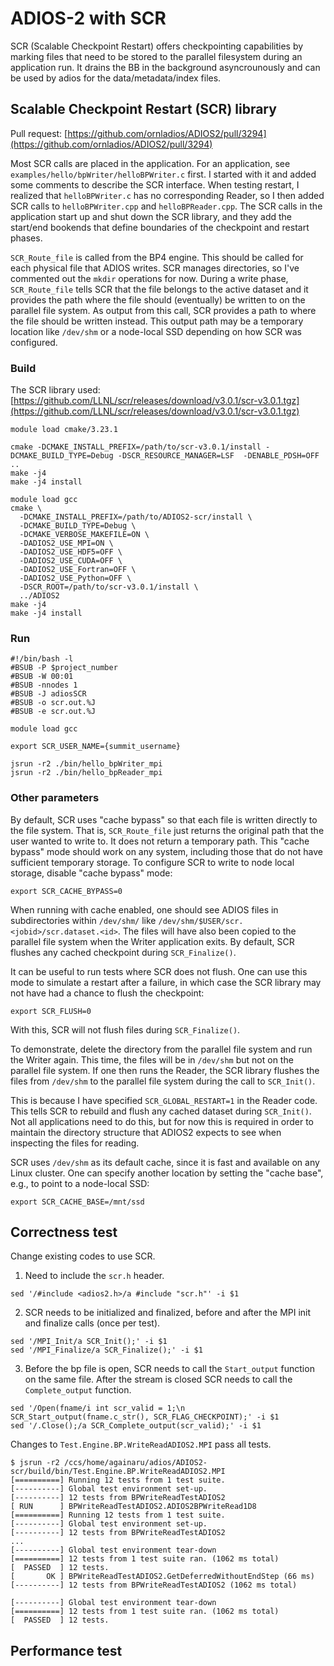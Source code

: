 # ADIOS-2 with SCR

SCR (Scalable Checkpoint Restart) offers checkpointing capabilities by marking files that need to be stored to the parallel filesystem during an application run. It drains the BB in the background asyncrounously and can be used by adios for the data/metadata/index files.

## Scalable Checkpoint Restart (SCR) library

Pull request: [https://github.com/ornladios/ADIOS2/pull/3294](https://github.com/ornladios/ADIOS2/pull/3294)

Most SCR calls are placed in the application.  For an application, see `examples/hello/bpWriter/helloBPWriter.c` first.  I started with it and added some comments to describe the SCR interface.  When testing restart, I realized that `helloBPWriter.c` has no corresponding Reader, so I then added SCR calls to `helloBPWriter.cpp` and `helloBPReader.cpp`.  The SCR calls in the application start up and shut down the SCR library, and they add the start/end bookends that define boundaries of the checkpoint and restart phases.

`SCR_Route_file` is called from the BP4 engine.  This should be called for each physical file that ADIOS writes.  SCR manages directories, so I've commented out the `mkdir` operations for now.  During a write phase, `SCR_Route_file` tells SCR that the file belongs to the active dataset and it provides the path where the file should (eventually) be written to on the parallel file system.  As output from this call, SCR provides a path to where the file should be written instead.  This output path may be a temporary location like `/dev/shm` or a node-local SSD depending on how SCR was configured.

### Build

The SCR library used: [https://github.com/LLNL/scr/releases/download/v3.0.1/scr-v3.0.1.tgz](https://github.com/LLNL/scr/releases/download/v3.0.1/scr-v3.0.1.tgz)

```
module load cmake/3.23.1

cmake -DCMAKE_INSTALL_PREFIX=/path/to/scr-v3.0.1/install -DCMAKE_BUILD_TYPE=Debug -DSCR_RESOURCE_MANAGER=LSF  -DENABLE_PDSH=OFF  ..
make -j4
make -j4 install

module load gcc
cmake \
  -DCMAKE_INSTALL_PREFIX=/path/to/ADIOS2-scr/install \
  -DCMAKE_BUILD_TYPE=Debug \
  -DCMAKE_VERBOSE_MAKEFILE=ON \
  -DADIOS2_USE_MPI=ON \
  -DADIOS2_USE_HDF5=OFF \
  -DADIOS2_USE_CUDA=OFF \
  -DADIOS2_USE_Fortran=OFF \
  -DADIOS2_USE_Python=OFF \
  -DSCR_ROOT=/path/to/scr-v3.0.1/install \
  ../ADIOS2
make -j4
make -j4 install
```

### Run

```
#!/bin/bash -l
#BSUB -P $project_number
#BSUB -W 00:01
#BSUB -nnodes 1
#BSUB -J adiosSCR
#BSUB -o scr.out.%J
#BSUB -e scr.out.%J

module load gcc

export SCR_USER_NAME={summit_username}

jsrun -r2 ./bin/hello_bpWriter_mpi
jsrun -r2 ./bin/hello_bpReader_mpi
```

### Other parameters

By default, SCR uses "cache bypass" so that each file is written directly to the file system.  That is, `SCR_Route_file` just returns the original path that the user wanted to write to.  It does not return a temporary path.  This "cache bypass" mode should work on any system, including those that do not have sufficient temporary storage.  To configure SCR to write to node local storage, disable "cache bypass" mode:
```
export SCR_CACHE_BYPASS=0
```

When running with cache enabled, one should see ADIOS files in subdirectories within `/dev/shm/` like `/dev/shm/$USER/scr.<jobid>/scr.dataset.<id>`.  The files will have also been copied to the parallel file system when the Writer application exits.  By default, SCR flushes any cached checkpoint during `SCR_Finalize()`.

It can be useful to run tests where SCR does not flush.  One can use this mode to simulate a restart after a failure, in which case the SCR library may not have had a chance to flush the checkpoint:
```
export SCR_FLUSH=0
```

With this, SCR will not flush files during `SCR_Finalize()`.

To demonstrate, delete the directory from the parallel file system and run the Writer again.  This time, the files will be in `/dev/shm` but not on the parallel file system.  If one then runs the Reader, the SCR library flushes the files from `/dev/shm` to the parallel file system during the call to `SCR_Init()`.

This is because I have specified `SCR_GLOBAL_RESTART=1` in the Reader code.  This tells SCR to rebuild and flush any cached dataset during `SCR_Init()`.  Not all applications need to do this, but for now this is required in order to maintain the directory structure that ADIOS2 expects to see when inspecting the files for reading.

SCR uses `/dev/shm` as its default cache, since it is fast and available on any Linux cluster.  One can specify another location by setting the "cache base", e.g., to point to a node-local SSD:
```
export SCR_CACHE_BASE=/mnt/ssd
```

## Correctness test

Change existing codes to use SCR. 

1. Need to include the `scr.h` header.
```
sed '/#include <adios2.h>/a #include "scr.h"' -i $1
```

2. SCR needs to be initialized and finalized, before and after the MPI init and finalize calls (once per test).
```
sed '/MPI_Init/a SCR_Init();' -i $1
sed '/MPI_Finalize/a SCR_Finalize();' -i $1
```

3. Before the bp file is open, SCR needs to call the `Start_output` function on the same file. After the stream is closed SCR needs to call the `Complete_output` function.
```
sed '/Open(fname/i int scr_valid = 1;\n SCR_Start_output(fname.c_str(), SCR_FLAG_CHECKPOINT);' -i $1
sed '/.Close();/a SCR_Complete_output(scr_valid);' -i $1
```

Changes to `Test.Engine.BP.WriteReadADIOS2.MPI` pass all tests.
```
$ jsrun -r2 /ccs/home/againaru/adios/ADIOS2-scr/build/bin/Test.Engine.BP.WriteReadADIOS2.MPI
[==========] Running 12 tests from 1 test suite.
[----------] Global test environment set-up.
[----------] 12 tests from BPWriteReadTestADIOS2
[ RUN      ] BPWriteReadTestADIOS2.ADIOS2BPWriteRead1D8
[==========] Running 12 tests from 1 test suite.
[----------] Global test environment set-up.
[----------] 12 tests from BPWriteReadTestADIOS2
...
[----------] Global test environment tear-down
[==========] 12 tests from 1 test suite ran. (1062 ms total)
[  PASSED  ] 12 tests.
[       OK ] BPWriteReadTestADIOS2.GetDeferredWithoutEndStep (66 ms)
[----------] 12 tests from BPWriteReadTestADIOS2 (1062 ms total)

[----------] Global test environment tear-down
[==========] 12 tests from 1 test suite ran. (1062 ms total)
[  PASSED  ] 12 tests.
```
## Performance test
